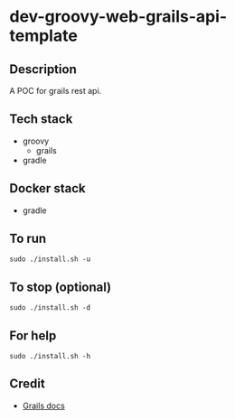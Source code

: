 # dev-groovy-web-grails-api-template

## Description
A POC for grails rest api.

## Tech stack
- groovy
    - grails
- gradle

## Docker stack
- gradle

## To run
`sudo ./install.sh -u`

## To stop (optional)
`sudo ./install.sh -d`

## For help
`sudo ./install.sh -h`

## Credit
- [Grails docs](https://docs.grails.org/latest/guide/gettingStarted.html)